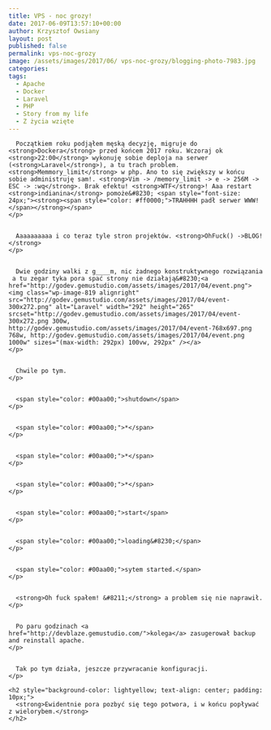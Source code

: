 ```yaml
---
title: VPS - noc grozy!
date: 2017-06-09T13:57:10+00:00
author: Krzysztof Owsiany
layout: post
published: false
permalink: vps-noc-grozy
image: /assets/images/2017/06/ vps-noc-grozy/blogging-photo-7983.jpg
categories:
tags:
  - Apache
  - Docker
  - Laravel
  - PHP
  - Story from my life
  - Z życia wzięte
---
```

<div id="dslc-theme-content">
  <div id="dslc-theme-content-inner">

      Początkiem roku podjąłem męską decyzję, migruje do <strong>Dockera</strong> przed końcem 2017 roku. Wczoraj ok <strong>22:00</strong> wykonuję sobie deploja na serwer (<strong>Laravel</strong>), a tu trach problem. <strong>Memmory_limit</strong> w php. Ano to się zwiększy w końcu sobie administruję sam!. <strong>Vim -> /memory_limit -> e -> 256M -> ESC -> :wq</strong>. Brak efektu! <strong>WTF</strong>! Aaa restart <strong>indianina</strong> pomoże&#8230; <span style="font-size: 24px;"><strong><span style="color: #ff0000;">TRAHHHH padł serwer WWW!</span></strong></span>
    </p>
    

      Aaaaaaaaaa i co teraz tyle stron projektów. <strong>OhFuck() ->BLOG!</strong>
    </p>
    

      Dwie godziny walki z g____m, nic żadnego konstruktywnego rozwiązania  a tu zegar tyka pora spać strony nie działają&#8230;<a href="http://godev.gemustudio.com/assets/images/2017/04/event.png"><img class="wp-image-819 alignright" src="http://godev.gemustudio.com/assets/images/2017/04/event-300x272.png" alt="Laravel" width="292" height="265" srcset="http://godev.gemustudio.com/assets/images/2017/04/event-300x272.png 300w, http://godev.gemustudio.com/assets/images/2017/04/event-768x697.png 768w, http://godev.gemustudio.com/assets/images/2017/04/event.png 1000w" sizes="(max-width: 292px) 100vw, 292px" /></a>
    </p>
    

      Chwile po tym.
    </p>
    

      <span style="color: #00aa00;">shutdown</span>
    </p>
    

      <span style="color: #00aa00;">*</span>
    </p>
    

      <span style="color: #00aa00;">*</span>
    </p>
    

      <span style="color: #00aa00;">*</span>
    </p>
    

      <span style="color: #00aa00;">start</span>
    </p>
    

      <span style="color: #00aa00;">loading&#8230;</span>
    </p>
    

      <span style="color: #00aa00;">sytem started.</span>
    </p>
    

      <strong>Oh fuck spałem! &#8211;</strong> a problem się nie naprawił.
    </p>
    

      Po paru godzinach <a href="http://devblaze.gemustudio.com/">kolega</a> zasugerował backup and reinstall apache.
    </p>
    

      Tak po tym działa, jeszcze przywracanie konfiguracji.
    </p>
    
    <h2 style="background-color: lightyellow; text-align: center; padding: 10px;">
      <strong>Ewidentnie pora pozbyć się tego potwora, i w końcu popływać z wielorybem.</strong>
    </h2>
